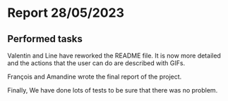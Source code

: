 # Report 28/05/2023

## Performed tasks

Valentin and Line have reworked the README file. It is now more detailed and the actions that the user can do are described with GIFs.

François and Amandine wrote the final report of the project.

Finally, We have done lots of tests to be sure that there was no problem.
